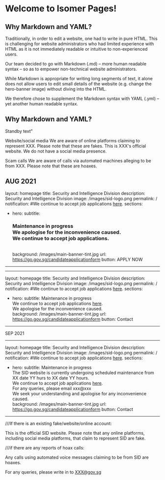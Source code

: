 # Welcome to Isomer Pages!

## Why Markdown and YAML?

Traditionally, in order to edit a website, one had to write in pure HTML. This is challenging for website administrators who had limited experience with HTML as it is not immediately readable or intuitive to non-experienced users. 

Our team decided to go with Markdown (.md) – more human readable syntax – so as to empower non-technical website administrators.

While Markdown is appropriate for writing long segments of text, it alone does not allow users to edit small details of the website (e.g. change the hero-banner image) without diving into the HTML.

We therefore chose to supplement the Markdown syntax with YAML (.yml) – yet another human readable syntax. 

## Why Markdown and YAML?
Standby text"

Website/social media
We are aware of online platforms claiming to represent XXX. Please note that these are fakes. This is XXX's official website. We do not have a social media presence.

Scam calls
We are aware of calls via automated machines alleging to be from XXX. Please note that these are hoaxes.

AUG 2021
---
layout: homepage
title: Security and Intelligence Division
description: Security and Intelligence Division
image: /images/sid-logo.png
permalink: /
notification: #We continue to accept job applications <a href="https://go.gov.sg/candidateapplicationform" target="_blank">here</a>.
sections:
- hero:
      subtitle: <h3><b>Maintenance in progress</b><br>We apologise for the inconvenience caused.<br>We continue to accept job applications.</h3><br>
      background: /images/main-banner-tint.jpg
      url: https://go.gov.sg/candidateapplicationform
      button: APPLY NOW
---



---
layout: homepage
title: Security and Intelligence Division
description: Security and Intelligence Division
image: /images/sid-logo.png
permalink: /
notification: #We continue to accept job applications <a href="https://go.gov.sg/candidateapplicationform" target="_blank">here</a>.
sections:
- hero:
      subtitle: Maintenance in progress <br>We continue to accept job applications <a href="https://go.gov.sg/candidateapplicationform" target="_blank">here</a>.<br>We apologise for the inconvenience caused.<br>
      background: /images/main-banner-tint.jpg
      url: https://go.gov.sg/candidateapplicationform
      button: Contact
---

SEP 2021

---
layout: homepage
title: Security and Intelligence Division
description: Security and Intelligence Division
image: /images/sid-logo.png
permalink: /
notification: #We continue to accept job applications <a href="https://go.gov.sg/candidateapplicationform" target="_blank">here</a>.
sections:
- hero:
      subtitle: Maintenance in progress <br>The SID website is currently undergoing scheduled maintenance from XX date YY hurs to XX date YY hours.<br>We continue to accept job applications <a href="https://go.gov.sg/candidateapplicationform" target="_blank">here</a>.<br>For any queries, please email xxx@xxx <br>We seek your understanding and apologise for any inconvenience caused.<br>
      background: /images/main-banner-tint.jpg
      url: https://go.gov.sg/candidateapplicationform
      button: Contact
---

///If there is an existing fake/website/online account:

This is the official SID website. Please note that any online platforms, including social media platforms, that claim to represent SID are fake. 

///if there are any reports of hoax calls:

Any calls using automated voice messages claiming to be from SID are hoaxes.

For any queries, please write in to XXX@gov.sg
